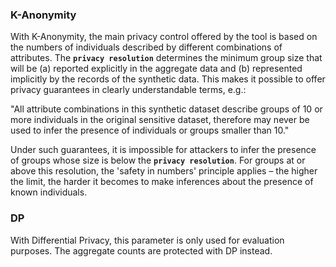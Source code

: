 ### K-Anonymity

With K-Anonymity, the main privacy control offered by the tool is based on the numbers of individuals described by different combinations of attributes. The **`privacy resolution`** determines the minimum group size that will be (a) reported explicitly in the aggregate data and (b) represented implicitly by the records of the synthetic data. This makes it possible to offer privacy guarantees in clearly understandable terms, e.g.:

"All attribute combinations in this synthetic dataset describe groups of 10 or more individuals in the original sensitive dataset, therefore may never be used to infer the presence of individuals or groups smaller than 10."

Under such guarantees, it is impossible for attackers to infer the presence of groups whose size is below the **`privacy resolution`**. For groups at or above this resolution, the 'safety in numbers' principle applies &ndash; the higher the limit, the harder it becomes to make inferences about the presence of known individuals.

### DP

With Differential Privacy, this parameter is only used for evaluation purposes. The aggregate counts are protected with DP instead.
